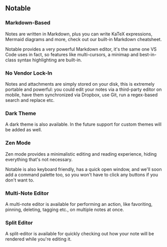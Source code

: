 ## Notable

### Markdown-Based

Notes are written in Markdown, plus you can write KaTeX expressions, Mermaid diagrams and more, check out our built-in Markdown cheatsheet.

Notable provides a very powerful Markdown editor, it's the same one VS Code uses in fact, so features like multi-cursors, a minimap and best-in-class syntax highlighting are built-in.

### No Vendor Lock-In

Notes and attachments are simply stored on your disk, this is extremely portable and powerful: you could edit your notes via a third-party editor on mobile, have them synchronized via Dropbox, use Git, run a regex-based search and replace etc.

### Dark Theme

A dark theme is also available. In the future support for custom themes will be added as well.

### Zen Mode

Zen mode provides a minimalistic editing and reading experience, hiding everything that's not necessary.

Notable is also keyboard friendly, has a quick open window, and we'll soon add a command palette too, so you won't have to click any buttons if you don't want to.

### Multi-Note Editor

A multi-note editor is available for performing an action, like favoriting, pinning, deleting, tagging etc., on multiple notes at once.

### Split Editor

A split-editor is available for quickly checking out how your note will be rendered while you're editing it.

